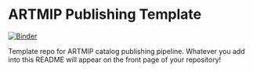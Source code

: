 # ARTMIP Publishing Template

[![Binder](https://mybinder.org/badge_logo.svg)](https://mybinder.org/v2/gh/jbbutler/artmip-publish-jimmy/HEAD?urlpath=%2Fdoc%2Ftree%2Fcatalog_demo.ipynb)

Template repo for ARTMIP catalog publishing pipeline. Whatever you add into this README will appear on the front page of your repository!
